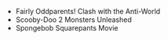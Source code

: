 - Fairly Oddparents! Clash with the Anti-World
- Scooby-Doo 2 Monsters Unleashed
- Spongebob Squarepants Movie